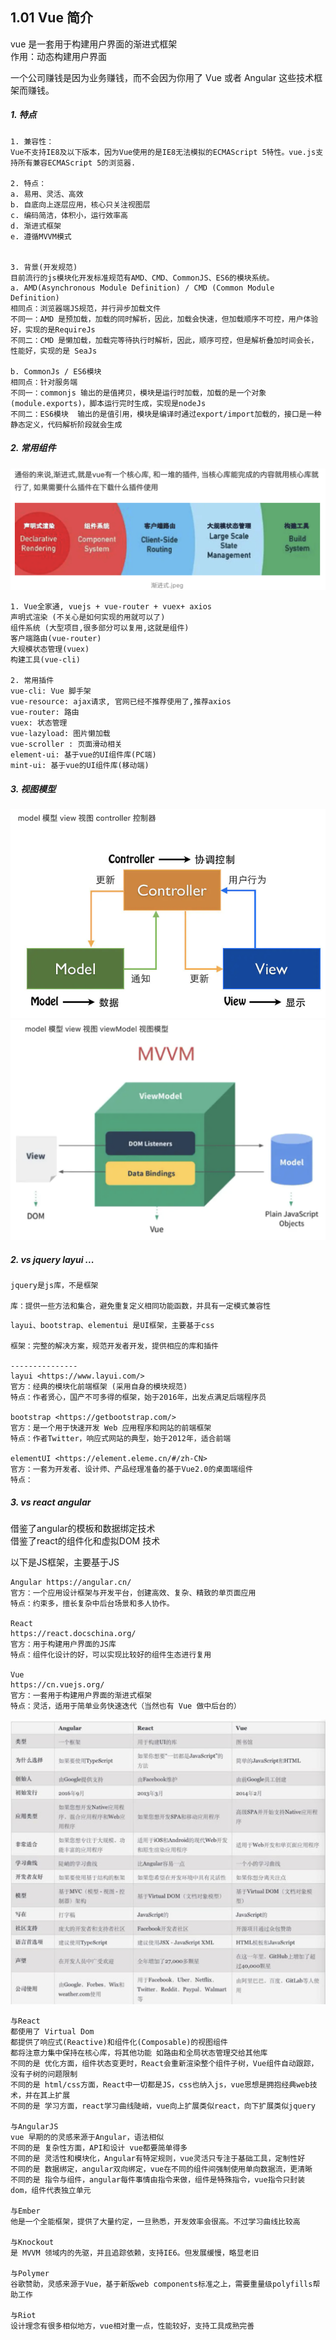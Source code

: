 ## 1.01 Vue 简介

vue 是一套用于构建用户界面的渐进式框架             
作用：动态构建用户界面       

一个公司赚钱是因为业务赚钱，而不会因为你用了 Vue 或者 Angular 这些技术框架而赚钱。
##### 1. 特点

```
1. 兼容性：        
Vue不支持IE8及以下版本，因为Vue使用的是IE8无法模拟的ECMAScript 5特性。vue.js支持所有兼容ECMAScript 5的浏览器.

2. 特点：
a. 易用、灵活、高效
b. 自底向上逐层应用，核心只关注视图层
c. 编码简洁，体积小，运行效率高
d. 渐进式框架
e. 遵循MVVM模式


3. 背景(开发规范)
目前流行的js模块化开发标准规范有AMD、CMD、CommonJS、ES6的模块系统。
a. AMD(Asynchronous Module Definition) / CMD (Common Module Definition)
相同点：浏览器端JS规范，并行异步加载文件                  
不同一：AMD 是预加载，加载的同时解析，因此，加载会快速，但加载顺序不可控，用户体验好，实现的是RequireJs          
不同二：CMD 是懒加载，加载完等待执行时解析，因此，顺序可控，但是解析叠加时间会长，性能好，实现的是 SeaJs   

b. CommonJs / ES6模块
相同点：针对服务端              
不同一：commonjs 输出的是值拷贝，模块是运行时加载，加载的是一个对象(module.exports)，脚本运行完时生成，实现是nodeJs               
不同二：ES6模块  输出的是值引用，模块是编译时通过export/import加载的，接口是一种静态定义，代码解析阶段就会生成      

```


##### 2. 常用组件  
![](../_static/vue_01_01-2.png) 
```
1. Vue全家通, vuejs + vue-router + vuex+ axios
声明式渲染 (不关心是如何实现的用就可以了)
组件系统 (大型项目,很多部分可以复用,这就是组件)
客户端路由(vue-router)
大规模状态管理(vuex)
构建工具(vue-cli)

2. 常用插件
vue-cli: Vue 脚手架
vue-resource: ajax请求, 官网已经不推荐使用了,推荐axios
vue-router: 路由
vuex: 状态管理
vue-lazyload: 图片懒加载
vue-scroller : 页面滑动相关
element-ui: 基于vue的UI组件库(PC端)
mint-ui: 基于vue的UI组件库(移动端)
```



##### 3. 视图模型
![](../_static/vue_01_01-3.png) 
![](../_static/vue_01_01-4.png) 



##### 2. vs jquery layui ...
```
jquery是js库，不是框架

库：提供一些方法和集合，避免重复定义相同功能函数，并具有一定模式兼容性
```

```
layui、bootstrap、elementui 是UI框架，主要基于css            

框架：完整的解决方案，规范开发者开发，提供相应的库和插件 

---------------
layui <https://www.layui.com/>            
官方：经典的模块化前端框架 (采用自身的模块规范)         
特点：作者贤心，国产不可多得的框架，始于2016年，出发点满足后端程序员          

bootstrap <https://getbootstrap.com/>           
官方：是一个用于快速开发 Web 应用程序和网站的前端框架          
特点：作者Twitter，响应式网站的典型，始于2012年，适合前端           

elementUI <https://element.eleme.cn/#/zh-CN>         
官方：一套为开发者、设计师、产品经理准备的基于Vue2.0的桌面端组件          
特点：
```

##### 3. vs react angular      
借鉴了angular的模板和数据绑定技术         
借鉴了react的组件化和虚拟DOM 技术
 
以下是JS框架，主要基于JS
```
Angular https://angular.cn/
官方：一个应用设计框架与开发平台，创建高效、复杂、精致的单页面应用
特点：约束多，擅长复杂中后台场景和多人协作。

React
https://react.docschina.org/
官方：用于构建用户界面的JS库
特点：组件化设计的好，可以实现比较好的组件生态进行复用

Vue
https://cn.vuejs.org/
官方：一套用于构建用户界面的渐进式框架
特点：灵活，适用于简单业务快速迭代（当然也有 Vue 做中后台的）  
```
![](../_static/vue_01_01-1.png)

```
与React
都使用了 Virtual Dom
都提供了响应式(Reactive)和组件化(Composable)的视图组件    
都将注意力集中保持在核心库，将其他功能 如路由和全局状态管理交给其他库
不同的是 优化方面，组件状态变更时，React会重新渲染整个组件子树，Vue组件自动跟踪，没有子树的问题限制
不同的是 html/css方面，React中一切都是JS，css也纳入js，vue思想是拥抱经典web技术，并在其上扩展
不同的是 学习方面，react学习曲线陡峭，vue向上扩展类似react，向下扩展类似jquery

与AngularJS
vue 早期的的灵感来源于Angular，语法相似
不同的是 复杂性方面，API和设计 vue都要简单得多
不同的是 灵活性和模块化，Angular有特定规则，vue灵活只专注于基础工具，定制性好
不同的是 数据绑定，angular双向绑定，vue在不同的组件间强制使用单向数据流，更清晰
不同的是 指令与组件，angular每件事情由指令来做，组件是特殊指令，vue指令只封装dom，组件代表独立单元

与Ember
他是一个全能框架，提供了大量约定，一旦熟悉，开发效率会很高。不过学习曲线比较高

与Knockout
是 MVVM 领域内的先驱，并且追踪依赖，支持IE6。但发展缓慢，略显老旧

与Polymer
谷歌赞助，灵感来源于Vue，基于新版web components标准之上，需要重量级polyfills帮助工作

与Riot
设计理念有很多相似地方，vue相对重一点，性能较好，支持工具成熟完善

``` 